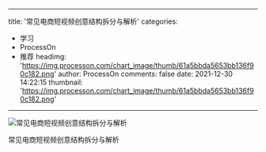 
---
title: '常见电商短视频创意结构拆分与解析'
categories: 
 - 学习
 - ProcessOn
 - 推荐
headimg: 'https://img.processon.com/chart_image/thumb/61a5bbda5653bb136f90c182.png'
author: ProcessOn
comments: false
date: 2021-12-30 14:22:15
thumbnail: 'https://img.processon.com/chart_image/thumb/61a5bbda5653bb136f90c182.png'
---

<div>   
<img class="thumb" alt="常见电商短视频创意结构拆分与解析" src="https://img.processon.com/chart_image/thumb/61a5bbda5653bb136f90c182.png" referrerpolicy="no-referrer">
<p>常见电商短视频创意结构拆分与解析</p>  
</div>
            